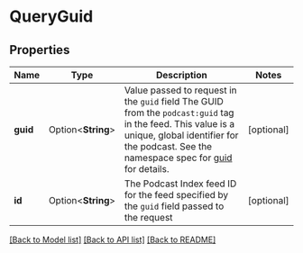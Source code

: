# QueryGuid

## Properties

Name | Type | Description | Notes
------------ | ------------- | ------------- | -------------
**guid** | Option<**String**> | Value passed to request in the `guid` field   The GUID from the `podcast:guid` tag in the feed. This value is a unique, global identifier for the podcast. See the namespace spec for [guid](https://github.com/Podcastindex-org/podcast-namespace/blob/main/docs/1.0.md#guid) for details.  | [optional]
**id** | Option<**String**> | The Podcast Index feed ID for the feed specified by the `guid` field passed to the request  | [optional]

[[Back to Model list]](../README.md#documentation-for-models) [[Back to API list]](../README.md#documentation-for-api-endpoints) [[Back to README]](../README.md)


